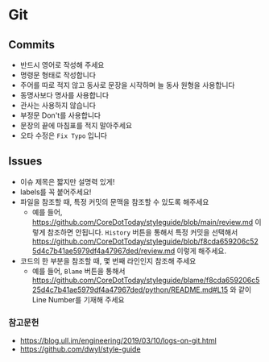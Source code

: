 # Git

## Commits

- 반드시 영어로 작성해 주세요
- 명령문 형태로 작성합니다
- 주어를 따로 적지 않고 동사로 문장을 시작하며 늘 동사 원형을 사용합니다
- 동명사보다 명사를 사용합니다
- 관사는 사용하지 않습니다
- 부정문 Don't를 사용합니다
- 문장의 끝에 마침표를 적지 말아주세요
- 오타 수정은 `Fix Typo` 입니다

## Issues
- 이슈 제목은 짧지만 설명력 있게!
- labels를 꼭 붙어주세요!
- 파일을 참조할 때, 특정 커밋의 문맥을 참조할 수 있도록 해주세요
  - 예를 들어, https://github.com/CoreDotToday/styleguide/blob/main/review.md 이렇게 참조하면 안됩니다. `History` 버튼을 통해서 특정 커밋을 선택해서 https://github.com/CoreDotToday/styleguide/blob/f8cda659206c525d4c7b41ae5979df4a47967ded/review.md 이렇게 해주세요.
- 코드의 한 부분을 참조할 때, 몇 번째 라인인지 참조해 주세요
  - 예를 들어, `Blame` 버튼을 통해서 https://github.com/CoreDotToday/styleguide/blame/f8cda659206c525d4c7b41ae5979df4a47967ded/python/README.md#L15 와 같이 Line Number를 기재해 주세요






### 참고문헌
- https://blog.ull.im/engineering/2019/03/10/logs-on-git.html
- https://github.com/dwyl/style-guide
